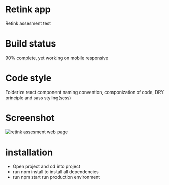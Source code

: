 # Retink app
 Retink assesment test

 # Build status
 90% complete, yet working on mobile responsive

 # Code style
 Folderize react component naming convention, componization of code, DRY principle and sass styling(scss)

 # Screenshot
 ![retink assesment web page](retink/src/components/images/retink.png)

 # installation 
 * Open project and cd into project
 * run npm install to install all dependencies
 * run npm start run production environment

